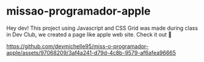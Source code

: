 # missao-programador-apple
Hey dev!
This project using Javascript and CSS Grid was made during class in Dev Club, we created a page like apple web site. Check it out 🚀


https://github.com/devmichelle95/miss-o-programador-apple/assets/97068209/3af4a241-d79d-4c8b-9579-af6afea96665

